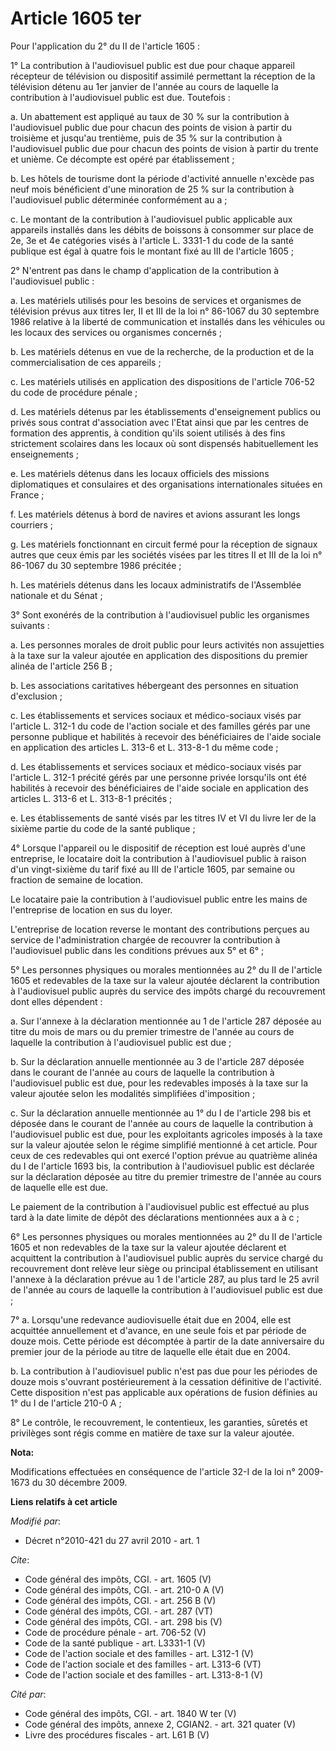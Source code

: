 # Article 1605 ter

Pour l'application du 2° du II de l'article 1605 : 

1° La contribution à l'audiovisuel public est due pour chaque appareil récepteur de télévision ou dispositif assimilé
permettant la réception de la télévision détenu au 1er janvier de l'année au cours de laquelle la contribution à
l'audiovisuel public est due. Toutefois : 

a. Un abattement est appliqué au taux de 30 % sur la contribution à l'audiovisuel public due pour chacun des points de vision
à partir du troisième et jusqu'au trentième, puis de 35 % sur la contribution à l'audiovisuel public due pour chacun des
points de vision à partir du trente et unième. Ce décompte est opéré par établissement ; 

b. Les hôtels de tourisme dont la période d'activité annuelle n'excède pas neuf mois bénéficient d'une minoration de 25 % sur
la contribution à l'audiovisuel public déterminée conformément au a ; 

c. Le montant de la contribution à l'audiovisuel public applicable aux appareils installés dans les débits de boissons à
consommer sur place de 2e, 3e et 4e catégories visés à l'article L. 3331-1 du code de la santé publique est égal à quatre
fois le montant fixé au III de l'article 1605 ; 

2° N'entrent pas dans le champ d'application de la contribution à l'audiovisuel public : 

a. Les matériels utilisés pour les besoins de services et organismes de télévision prévus aux titres Ier, II et III de la loi
n° 86-1067 du 30 septembre 1986 relative à la liberté de communication et installés dans les véhicules ou les locaux des
services ou organismes concernés ; 

b. Les matériels détenus en vue de la recherche, de la production et de la commercialisation de ces appareils ; 

c. Les matériels utilisés en application des dispositions de l'article 706-52 du code de procédure pénale ; 

d. Les matériels détenus par les établissements d'enseignement publics ou privés sous contrat d'association avec l'Etat ainsi
que par les centres de formation des apprentis, à condition qu'ils soient utilisés à des fins strictement scolaires dans les
locaux où sont dispensés habituellement les enseignements ; 

e. Les matériels détenus dans les locaux officiels des missions diplomatiques et consulaires et des organisations
internationales situées en France ; 

f. Les matériels détenus à bord de navires et avions assurant les longs courriers ; 

g. Les matériels fonctionnant en circuit fermé pour la réception de signaux autres que ceux émis par les sociétés visées par
les titres II et III de la loi n° 86-1067 du 30 septembre 1986 précitée ; 

h. Les matériels détenus dans les locaux administratifs de l'Assemblée nationale et du Sénat ; 

3° Sont exonérés de la contribution à l'audiovisuel public les organismes suivants : 

a. Les personnes morales de droit public pour leurs activités non assujetties à la taxe sur la valeur ajoutée en application
des dispositions du premier alinéa de l'article 256 B ; 

b. Les associations caritatives hébergeant des personnes en situation d'exclusion ; 

c. Les établissements et services sociaux et médico-sociaux visés par l'article L. 312-1 du code de l'action sociale et des
familles gérés par une personne publique et habilités à recevoir des bénéficiaires de l'aide sociale en application des
articles L. 313-6 et L. 313-8-1 du même code ; 

d. Les établissements et services sociaux et médico-sociaux visés par l'article L. 312-1 précité gérés par une personne
privée lorsqu'ils ont été habilités à recevoir des bénéficiaires de l'aide sociale en application des articles L. 313-6 et L.
313-8-1 précités ; 

e. Les établissements de santé visés par les titres IV et VI du livre Ier de la sixième partie du code de la santé
publique ; 

4° Lorsque l'appareil ou le dispositif de réception est loué auprès d'une entreprise, le locataire doit la contribution à
l'audiovisuel public à raison d'un vingt-sixième du tarif fixé au III de l'article 1605, par semaine ou fraction de semaine
de location. 

Le locataire paie la contribution à l'audiovisuel public entre les mains de l'entreprise de location en sus du loyer. 

L'entreprise de location reverse le montant des contributions perçues au service de l'administration chargée de recouvrer la
contribution à l'audiovisuel public dans les conditions prévues aux 5° et 6° ; 

5° Les personnes physiques ou morales mentionnées au 2° du II de l'article 1605 et redevables de la taxe sur la valeur
ajoutée déclarent la contribution à l'audiovisuel public auprès du service des impôts chargé du recouvrement dont elles
dépendent : 

a. Sur l'annexe à la déclaration mentionnée au 1 de l'article 287 déposée au titre du mois de mars ou du premier trimestre de
l'année au cours de laquelle la contribution à l'audiovisuel public est due ; 

b. Sur la déclaration annuelle mentionnée au 3 de l'article 287 déposée dans le courant de l'année au cours de laquelle la
contribution à l'audiovisuel public est due, pour les redevables imposés à la taxe sur la valeur ajoutée selon les modalités
simplifiées d'imposition ; 

c. Sur la déclaration annuelle mentionnée au 1° du I de l'article 298 bis et déposée dans le courant de l'année au cours de
laquelle la contribution à l'audiovisuel public est due, pour les exploitants agricoles imposés à la taxe sur la valeur
ajoutée selon le régime simplifié mentionné à cet article. Pour ceux de ces redevables qui ont exercé l'option prévue au
quatrième alinéa du I de l'article 1693 bis, la contribution à l'audiovisuel public est déclarée sur la déclaration déposée
au titre du premier trimestre de l'année au cours de laquelle elle est due. 

Le paiement de la contribution à l'audiovisuel public est effectué au plus tard à la date limite de dépôt des déclarations
mentionnées aux a à c ; 

6° Les personnes physiques ou morales mentionnées au 2° du II de l'article 1605 et non redevables de la taxe sur la valeur
ajoutée déclarent et acquittent la contribution à l'audiovisuel public auprès du service chargé du recouvrement dont relève
leur siège ou principal établissement en utilisant l'annexe à la déclaration prévue au 1 de l'article 287, au plus tard le 25
avril de l'année au cours de laquelle la contribution à l'audiovisuel public est due ; 

7° a. Lorsqu'une redevance audiovisuelle était due en 2004, elle est acquittée annuellement et d'avance, en une seule fois et
par période de douze mois. Cette période est décomptée à partir de la date anniversaire du premier jour de la période au
titre de laquelle elle était due en 2004. 

b. La contribution à l'audiovisuel public n'est pas due pour les périodes de douze mois s'ouvrant postérieurement à la
cessation définitive de l'activité. Cette disposition n'est pas applicable aux opérations de fusion définies au 1° du I de
l'article 210-0 A ; 

8° Le contrôle, le recouvrement, le contentieux, les garanties, sûretés et privilèges sont régis comme en matière de taxe sur
la valeur ajoutée.

**Nota:**

Modifications effectuées en conséquence de l'article 32-I de la loi n° 2009-1673 du 30 décembre 2009.

**Liens relatifs à cet article**

_Modifié par_:

  - Décret n°2010-421  du 27 avril 2010 - art. 1

_Cite_:

  - Code général des impôts, CGI. - art. 1605 (V)
  - Code général des impôts, CGI. - art. 210-0 A (V)
  - Code général des impôts, CGI. - art. 256 B (V)
  - Code général des impôts, CGI. - art. 287 (VT)
  - Code général des impôts, CGI. - art. 298 bis (V)
  - Code de procédure pénale - art. 706-52 (V)
  - Code de la santé publique - art. L3331-1 (V)
  - Code de l'action sociale et des familles - art. L312-1 (V)
  - Code de l'action sociale et des familles - art. L313-6 (VT)
  - Code de l'action sociale et des familles - art. L313-8-1 (V)

_Cité par_:

  - Code général des impôts, CGI. - art. 1840 W ter (V)
  - Code général des impôts, annexe 2, CGIAN2. - art. 321 quater (V)
  - Livre des procédures fiscales - art. L61 B (V)
